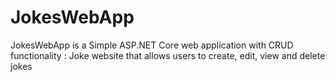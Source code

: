 # JokesWebApp
JokesWebApp is a Simple ASP.NET Core web application with CRUD functionality : Joke website that allows users to create, edit, view and delete jokes 
